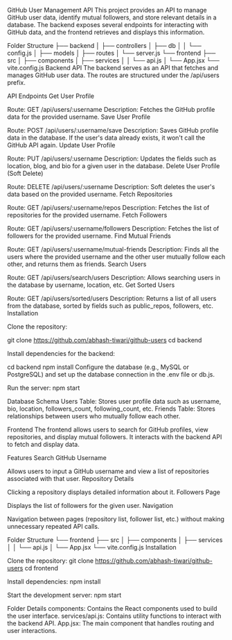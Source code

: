 GitHub User Management API
This project provides an API to manage GitHub user data, identify mutual followers, and store relevant details in a database. The backend exposes several endpoints for interacting with GitHub data, and the frontend retrieves and displays this information.

Folder Structure
├── backend
│   ├── controllers
│   ├── db
│   │   └── config.js
│   ├── models
│   ├── routes
│   └── server.js
└── frontend
    ├── src
    │   ├── components
    │   ├── services
    │   │   └── api.js
    │   └── App.jsx
    └── vite.config.js
Backend API
The backend serves as an API that fetches and manages GitHub user data. The routes are structured under the /api/users prefix.

API Endpoints
Get User Profile

Route: GET /api/users/:username
Description: Fetches the GitHub profile data for the provided username.
Save User Profile

Route: POST /api/users/:username/save
Description: Saves GitHub profile data in the database. If the user's data already exists, it won't call the GitHub API again.
Update User Profile

Route: PUT /api/users/:username
Description: Updates the fields such as location, blog, and bio for a given user in the database.
Delete User Profile (Soft Delete)

Route: DELETE /api/users/:username
Description: Soft deletes the user's data based on the provided username.
Fetch Repositories

Route: GET /api/users/:username/repos
Description: Fetches the list of repositories for the provided username.
Fetch Followers

Route: GET /api/users/:username/followers
Description: Fetches the list of followers for the provided username.
Find Mutual Friends

Route: GET /api/users/:username/mutual-friends
Description: Finds all the users where the provided username and the other user mutually follow each other, and returns them as friends.
Search Users

Route: GET /api/users/search/users
Description: Allows searching users in the database by username, location, etc.
Get Sorted Users

Route: GET /api/users/sorted/users
Description: Returns a list of all users from the database, sorted by fields such as public_repos, followers, etc.
Installation

Clone the repository:

git clone https://github.com/abhash-tiwari/github-users
cd backend

Install dependencies for the backend:

cd backend
npm install
Configure the database (e.g., MySQL or PostgreSQL) and set up the database connection in the .env file or db.js.

Run the server:
npm start

Database Schema
Users Table: Stores user profile data such as username, bio, location, followers_count, following_count, etc.
Friends Table: Stores relationships between users who mutually follow each other.


Frontend
The frontend allows users to search for GitHub profiles, view repositories, and display mutual followers. It interacts with the backend API to fetch and display data.

Features
Search GitHub Username

Allows users to input a GitHub username and view a list of repositories associated with that user.
Repository Details

Clicking a repository displays detailed information about it.
Followers Page

Displays the list of followers for the given user.
Navigation

Navigation between pages (repository list, follower list, etc.) without making unnecessary repeated API calls.

Folder Structure
└── frontend
    ├── src
    │   ├── components
    │   ├── services
    │   │   └── api.js
    │   └── App.jsx
    └── vite.config.js
Installation

Clone the repository:
git clone https://github.com/abhash-tiwari/github-users
cd frontend

Install dependencies:
npm install

Start the development server:
npm start

Folder Details
components: Contains the React components used to build the user interface.
services/api.js: Contains utility functions to interact with the backend API.
App.jsx: The main component that handles routing and user interactions.
